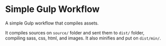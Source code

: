 # Simple Gulp Workflow
A simple Gulp workflow that compiles assets.

It compiles sources on ```source/``` folder and sent them to ```dist/``` folder, compiling sass, css, html, and images. It also minifies and put on ```dist/min/```.
